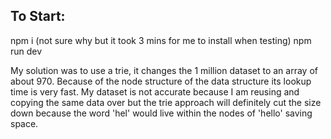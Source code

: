 ## To Start:
npm i (not sure why but it took 3 mins for me to install when testing)
npm run dev

My solution was to use a trie, it changes the 1 million dataset to an array of about 970. Because of the node structure of the data structure its lookup time is very fast. My dataset is not accurate because I am reusing and copying the same data over but the trie approach will definitely cut the size down because the word 'hel' would live within the nodes of 'hello' saving space.